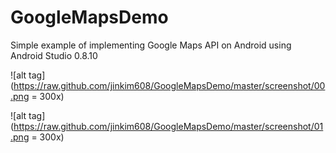 GoogleMapsDemo
==============

Simple example of implementing Google Maps API on Android using Android Studio 0.8.10


![alt tag](https://raw.github.com/jinkim608/GoogleMapsDemo/master/screenshot/00.png = 300x)

![alt tag](https://raw.github.com/jinkim608/GoogleMapsDemo/master/screenshot/01.png = 300x)
